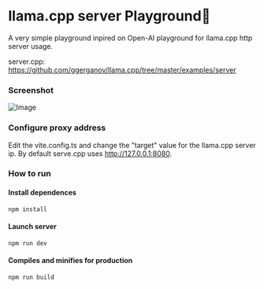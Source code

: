 # llama.cpp server Playground🦙

A very simple playground inpired on Open-AI playground for llama.cpp http server usage.

server.cpp: https://github.com/ggerganov/llama.cpp/tree/master/examples/server

### Screenshot
 ![Image](https://i.ibb.co/6gJXCCD/screenshot.png)

### Configure proxy address

Edit the vite.config.ts and change the "target" value for the llama.cpp server ip. By default serve.cpp uses http://127.0.0.1:8080.

### How to run
#### Install dependences
```
npm install
```

#### Launch server
```
npm run dev
```

#### Compiles and minifies for production
```
npm run build
```